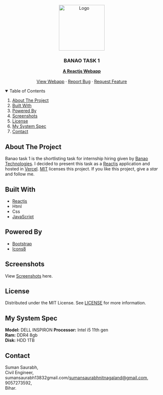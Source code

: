 <!-- PROJECT LOGO -->
<p align="center">
  <img src="https://github.com/Saurabh1383/REACTJS-FRONTEND-CLONE/blob/main/Screenshot/ATGWebCloneLogo.png" alt="Logo" width="150" height="150">
  <h3 align="center">BANAO TASK 1</h3>
  <p align="center">
    <a href="https://reactjs.org/"><strong>A Reactjs Webapp</strong></a>
    <br />
    <br />
    <a href="https://reactjs-frontend-clone.vercel.app/">View Webapp</a>
    ·
    <a href="https://github.com/Saurabh1383/REACTJS-FRONTEND-CLONE/issues">Report Bug</a>
    ·
    <a href="https://github.com/Saurabh1383/REACTJS-FRONTEND-CLONE/issues">Request Feature</a>
  </p>
</p>



<!-- TABLE OF CONTENTS -->
<details open="open">
  <summary>Table of Contents</summary>
  <ol>
    <li><a href="#about-the-project">About The Project</a></li>
    <li><a href="#built-with">Built With</a></li>
    <li><a href="#powered-by">Powered By</a></li>
    <li><a href="#screenshots">Screenshots</a></li>
    <li><a href="#license">License</a></li>
    <li><a href="#my-system-spec">My System Spec</a></li>
    <li><a href="#contact">Contact</a></li>
  </ol>
</details>



<!-- ABOUT THE PROJECT -->
## About The Project

Banao task 1 is the shortlisting task for internship hiring given by [Banao Technologies](https://www.banao.tech/). I decided to present this task as a [Reactjs](https://reactjs.org/) application and hosted in [Vercel](https://vercel.com/). [MIT](https://github.com/Saurabh1383/REACTJS-FRONTEND-CLONE/blob/main/LICENSE) licenses this project. If you like this project, give a _star_ and follow me.

## Built With

* [Reactjs](https://reactjs.org/)
* Html
* Css
* [JavaScript](https://www.javascript.com/)


## Powered By

* [Bootstrap](https://getbootstrap.com/)
* [Icons8](https://icons8.com/)


## Screenshots

View [Screenshots](https://github.com/Saurabh1383/REACTJS-FRONTEND-CLONE/blob/main/Screenshot/) here.


<!-- LICENSE -->
## License

Distributed under the MIT License. See [LICENSE](https://github.com/Saurabh1383/REACTJS-FRONTEND-CLONE/blob/main/LICENSE) for more information.


## My System Spec

**Model:** DELL INSPIRON
**Processor:** Intel i5 11th gen\
**Ram:** DDR4 8gb\
**Disk:** HDD 1TB


<!-- CONTACT -->
## Contact

Suman Saurabh,\
Civil Engineer,\
sumansaurabh13832gmail.com/sumansaurabhnitnagaland@gmail.com,\
9057273592,\
Bihar.




